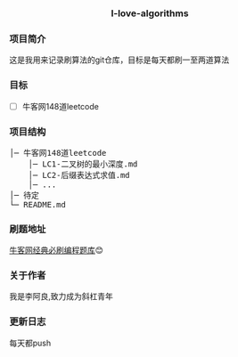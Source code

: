 <!-- [TOC] -->
### <p align="center">I-love-algorithms</p>

### 项目简介
这是我用来记录刷算法的git仓库，目标是每天都刷一至两道算法

### 目标
- [ ] 牛客网148道leetcode

### 项目结构
<pre>
│─ 牛客网148道leetcode
    │─ LC1-二叉树的最小深度.md
    │─ LC2-后缀表达式求值.md
    │─ ...
│─ 待定
└─ README.md
</pre>

### 刷题地址

[牛客网经典必刷编程题库](https://www.nowcoder.com/ta/classic-code):blush:
### 关于作者
我是李阿良,致力成为斜杠青年

### 更新日志
每天都push
